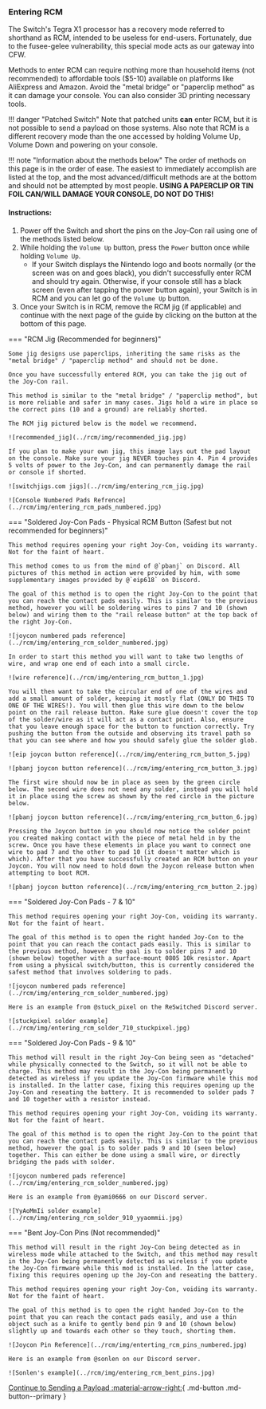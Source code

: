### **Entering RCM**

The Switch's Tegra X1 processor has a recovery mode referred to shorthand as RCM, intended to be useless for end-users. Fortunately, due to the fusee-gelee vulnerability, this special mode acts as our gateway into CFW.

Methods to enter RCM can require nothing more than household items (not recommended) to affordable tools ($5-10) available on platforms like AliExpress and Amazon. Avoid the "metal bridge" or "paperclip method" as it can damage your console. You can also consider 3D printing necessary tools.

!!! danger "Patched Switch"
    Note that patched units **can** enter RCM, but it is not possible to send a payload on those systems. Also note that RCM is a different recovery mode than the one accessed by holding Volume Up, Volume Down and powering on your console.

!!! note "Information about the methods below"
    The order of methods on this page is in the order of ease. The easiest to immediately accomplish are listed at the top, and the most advanced/difficult methods are at the bottom and should not be attempted by most people.
    **USING A PAPERCLIP OR TIN FOIL CAN/WILL DAMAGE YOUR CONSOLE, DO NOT DO THIS!**

#### **Instructions:**

1. Power off the Switch and short the pins on the Joy-Con rail using one of the methods listed below.
2. While holding the `Volume Up` button, press the `Power` button once while holding `Volume Up`.
    - If your Switch displays the Nintendo logo and boots normally (or the screen was on and goes black), you didn't successfully enter RCM and should try again. Otherwise, if your console still has a black screen (even after tapping the power button again), your Switch is in RCM and you can let go of the `Volume Up` button.
3. Once your Switch is in RCM, remove the RCM jig (if applicable) and continue with the next page of the guide by clicking on the button at the bottom of this page.

=== "RCM Jig (Recommended for beginners)"

    Some jig designs use paperclips, inheriting the same risks as the "metal bridge" / "paperclip method" and should not be done.

    Once you have successfully entered RCM, you can take the jig out of the Joy-Con rail.

    This method is similar to the "metal bridge" / "paperclip method", but is more reliable and safer in many cases. Jigs hold a wire in place so the correct pins (10 and a ground) are reliably shorted.

    The RCM jig pictured below is the model we recommend.

    ![recommended_jig](../rcm/img/recommended_jig.jpg)

    If you plan to make your own jig, this image lays out the pad layout on the console. Make sure your jig NEVER touches pin 4. Pin 4 provides 5 volts of power to the Joy-Con, and can permanently damage the rail or console if shorted.

    ![switchjigs.com jigs](../rcm/img/entering_rcm_jig.jpg)

    ![Console Numbered Pads Refrence](../rcm/img/entering_rcm_pads_numbered.jpg)


=== "Soldered Joy-Con Pads - Physical RCM Button (Safest but not recommended for beginners)"

    This method requires opening your right Joy-Con, voiding its warranty. Not for the faint of heart.

    This method comes to us from the mind of @`pbanj` on Discord. All pictures of this method in action were provided by him, with some supplementary images provided by @`eip618` on Discord.

    The goal of this method is to open the right Joy-Con to the point that you can reach the contact pads easily. This is similar to the previous method, however you will be soldering wires to pins 7 and 10 (shown below) and wiring them to the "rail release button" at the top back of the right Joy-Con.

    ![joycon numbered pads reference](../rcm/img/entering_rcm_solder_numbered.jpg)

    In order to start this method you will want to take two lengths of wire, and wrap one end of each into a small circle.

    ![wire reference](../rcm/img/entering_rcm_button_1.jpg)

	You will then want to take the circular end of one of the wires and add a small amount of solder, keeping it mostly flat (ONLY DO THIS TO ONE OF THE WIRES!). You will then glue this wire down to the below point on the rail release button. Make sure glue doesn't cover the top of the solder/wire as it will act as a contact point. Also, ensure that you leave enough space for the button to function correctly. Try pushing the button from the outside and observing its travel path so that you can see where and how you should safely glue the solder glob.

    ![eip joycon button reference](../rcm/img/entering_rcm_button_5.jpg)

    ![pbanj joycon button reference](../rcm/img/entering_rcm_button_3.jpg)

    The first wire should now be in place as seen by the green circle below. The second wire does not need any solder, instead you will hold it in place using the screw as shown by the red circle in the picture below.

    ![pbanj joycon button reference](../rcm/img/entering_rcm_button_6.jpg)

    Pressing the Joycon button in you should now notice the solder point you created making contact with the piece of metal held in by the screw. Once you have these elements in place you want to connect one wire to pad 7 and the other to pad 10 (it doesn't matter which is which). After that you have successfully created an RCM button on your Joycon. You will now need to hold down the Joycon release button when attempting to boot RCM.

    ![pbanj joycon button reference](../rcm/img/entering_rcm_button_2.jpg)



=== "Soldered Joy-Con Pads - 7 & 10"

    This method requires opening your right Joy-Con, voiding its warranty. Not for the faint of heart.

    The goal of this method is to open the right handed Joy-Con to the point that you can reach the contact pads easily. This is similar to the previous method, however the goal is to solder pins 7 and 10 (shown below) together with a surface-mount 0805 10k resistor. Apart from using a physical switch/button, this is currently considered the safest method that involves soldering to pads.

    ![joycon numbered pads reference](../rcm/img/entering_rcm_solder_numbered.jpg)

    Here is an example from @stuck_pixel on the ReSwitched Discord server.

    ![stuckpixel solder example](../rcm/img/entering_rcm_solder_710_stuckpixel.jpg)



=== "Soldered Joy-Con Pads - 9 & 10"

    This method will result in the right Joy-Con being seen as "detached" while physically connected to the Switch, so it will not be able to charge. This method may result in the Joy-Con being permanently detected as wireless if you update the Joy-Con firmware while this mod is installed. In the latter case, fixing this requires opening up the Joy-Con and reseating the battery. It is recommended to solder pads 7 and 10 together with a resistor instead.

    This method requires opening your right Joy-Con, voiding its warranty. Not for the faint of heart.

    The goal of this method is to open the right Joy-Con to the point that you can reach the contact pads easily. This is similar to the previous method, however the goal is to solder pads 9 and 10 (seen below) together. This can either be done using a small wire, or directly bridging the pads with solder.

    ![joycon numbered pads reference](../rcm/img/entering_rcm_solder_numbered.jpg)

    Here is an example from @yami0666 on our Discord server.

    ![YyAoMmIi solder example](../rcm/img/entering_rcm_solder_910_yyaommii.jpg)


=== "Bent Joy-Con Pins (Not recommended)"

    This method will result in the right Joy-Con being detected as in wireless mode while attached to the Switch, and this method may result in the Joy-Con being permanently detected as wireless if you update the Joy-Con firmware while this mod is installed. In the latter case, fixing this requires opening up the Joy-Con and reseating the battery.

    This method requires opening your right Joy-Con, voiding its warranty. Not for the faint of heart.

    The goal of this method is to open the right handed Joy-Con to the point that you can reach the contact pads easily, and use a thin object such as a knife to gently bend pin 9 and 10 (shown below) slightly up and towards each other so they touch, shorting them.

    ![Joycon Pin Reference](../rcm/img/enterting_rcm_pins_numbered.jpg)

    Here is an example from @sonlen on our Discord server.

    ![Sonlen's example](../rcm/img/entering_rcm_bent_pins.jpg)


[Continue to Sending a Payload :material-arrow-right:](sending_payload.md){ .md-button .md-button--primary }
